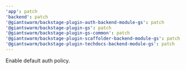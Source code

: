 ```yaml
---
'app': patch
'backend': patch
'@giantswarm/backstage-plugin-auth-backend-module-gs': patch
'@giantswarm/backstage-plugin-gs': patch
'@giantswarm/backstage-plugin-gs-common': patch
'@giantswarm/backstage-plugin-scaffolder-backend-module-gs': patch
'@giantswarm/backstage-plugin-techdocs-backend-module-gs': patch
---
```


Enable default auth policy.
